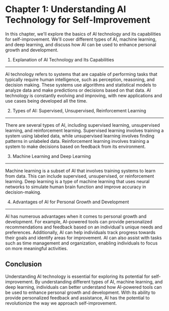 Chapter 1: Understanding AI Technology for Self-Improvement
===========================================================

In this chapter, we'll explore the basics of AI technology and its capabilities for self-improvement. We'll cover different types of AI, machine learning, and deep learning, and discuss how AI can be used to enhance personal growth and development.

1. Explanation of AI Technology and Its Capabilities
----------------------------------------------------

AI technology refers to systems that are capable of performing tasks that typically require human intelligence, such as perception, reasoning, and decision making. These systems use algorithms and statistical models to analyze data and make predictions or decisions based on that data. AI technology is constantly evolving and improving, with new applications and use cases being developed all the time.

2. Types of AI: Supervised, Unsupervised, Reinforcement Learning
----------------------------------------------------------------

There are several types of AI, including supervised learning, unsupervised learning, and reinforcement learning. Supervised learning involves training a system using labeled data, while unsupervised learning involves finding patterns in unlabeled data. Reinforcement learning involves training a system to make decisions based on feedback from its environment.

3. Machine Learning and Deep Learning
-------------------------------------

Machine learning is a subset of AI that involves training systems to learn from data. This can include supervised, unsupervised, or reinforcement learning. Deep learning is a type of machine learning that uses neural networks to simulate human brain function and improve accuracy in decision-making.

4. Advantages of AI for Personal Growth and Development
-------------------------------------------------------

AI has numerous advantages when it comes to personal growth and development. For example, AI-powered tools can provide personalized recommendations and feedback based on an individual's unique needs and preferences. Additionally, AI can help individuals track progress towards their goals and identify areas for improvement. AI can also assist with tasks such as time management and organization, enabling individuals to focus on more meaningful activities.

Conclusion
----------

Understanding AI technology is essential for exploring its potential for self-improvement. By understanding different types of AI, machine learning, and deep learning, individuals can better understand how AI-powered tools can be used to enhance personal growth and development. With its ability to provide personalized feedback and assistance, AI has the potential to revolutionize the way we approach self-improvement.
